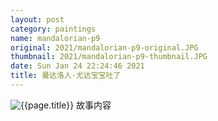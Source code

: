 ```yaml
---
layout: post
category: paintings
name: mandalorian-p9
original: 2021/mandalorian-p9-original.JPG
thumbnail: 2021/mandalorian-p9-thumbnail.JPG
date: Sun Jan 24 22:24:46 2021
title: 曼达洛人-尤达宝宝吐了
---
```


![{{page.title}}](/gallery/{{page.category}}/{{page.original}})
故事内容
